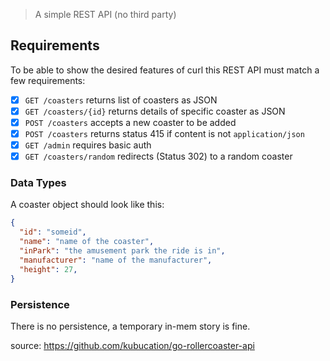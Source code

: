 > A simple REST API (no third party)

## Requirements

To be able to show the desired features of curl this REST API must match a few
requirements:

* [x] `GET /coasters` returns list of coasters as JSON
* [x] `GET /coasters/{id}` returns details of specific coaster as JSON
* [x] `POST /coasters` accepts a new coaster to be added
* [x] `POST /coasters` returns status 415 if content is not `application/json`
* [x] `GET /admin` requires basic auth
* [x] `GET /coasters/random` redirects (Status 302) to a random coaster

### Data Types

A coaster object should look like this:
```json
{
  "id": "someid",
  "name": "name of the coaster",
  "inPark": "the amusement park the ride is in",
  "manufacturer": "name of the manufacturer",
  "height": 27,
}
```

### Persistence

There is no persistence, a temporary in-mem story is fine.

source: https://github.com/kubucation/go-rollercoaster-api